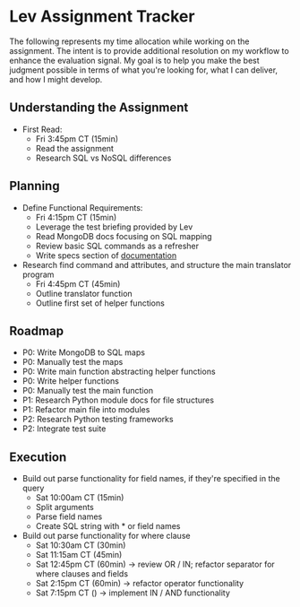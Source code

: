 # Lev Assignment Tracker
The following represents my time allocation while working on the assignment. The intent is to provide additional resolution on my workflow to enhance the evaluation signal. My goal is to help you make the best judgment possible in terms of what you're looking for, what I can deliver, and how I might develop.

## Understanding the Assignment
- First Read:
  - Fri 3:45pm CT (15min)
  - Read the assignment
  - Research SQL vs NoSQL differences

## Planning
- Define Functional Requirements:
  - Fri 4:15pm CT (15min)
  - Leverage the test briefing provided by Lev
  - Read MongoDB docs focusing on SQL mapping
  - Review basic SQL commands as a refresher
  - Write specs section of [documentation](./documentation.md)
- Research find command and attributes, and structure the main translator program
  - Fri 4:45pm CT (45min)
  - Outline translator function
  - Outline first set of helper functions 

## Roadmap
- P0: Write MongoDB to SQL maps
- P0: Manually test the maps
- P0: Write main function abstracting helper functions
- P0: Write helper functions
- P0: Manually test the main function
- P1: Research Python module docs for file structures
- P1: Refactor main file into modules
- P2: Research Python testing frameworks
- P2: Integrate test suite

## Execution
- Build out parse functionality for field names, if they're specified in the query
  - Sat 10:00am CT (15min)
  - Split arguments
  - Parse field names
  - Create SQL string with * or field names
- Build out parse functionality for where clause
  - Sat 10:30am CT (30min)
  - Sat 11:15am CT (45min)
  - Sat 12:45pm CT (60min) -> review OR / IN; refactor separator for where clauses and fields
  - Sat 2:15pm CT (60min) -> refactor operator functionality
  - Sat 7:15pm CT () -> implement IN / AND functionality
